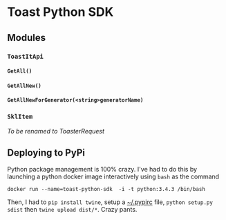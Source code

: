 # Toast Python SDK

## Modules

### `ToastItApi`

#### `GetAll()`

#### `GetAllNew()`

#### `GetAllNewForGenerator(<string>generatorName)`

### `SklItem`
*To be renamed to ToasterRequest*

## Deploying to PyPi

Python package management is 100% crazy. I've had to do this by launching a python docker image interactively using `bash` as the command

    docker run --name=toast-python-sdk  -i -t python:3.4.3 /bin/bash

Then, I had to `pip install twine`, setup a [~/.pypirc](https://packaging.python.org/en/latest/distributing.html#register-your-project) file, `python setup.py sdist` then `twine upload dist/*`. Crazy pants.